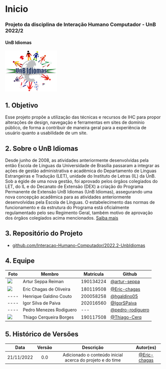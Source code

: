 # Inicio
### Projeto da disciplina de Interação Humano Computador - UnB 2022/2
#### UnB Idiomas

  ![UnB Idiomas](assets/icons/logo-UnB-Idiomas.png)

## 1. Objetivo
Esse projeto propõe a utilização das técnicas e recursos de IHC para propor alterações de design, navegação e ferramentas em sites de domínio público, de forma a contribuir de maneira geral para a experiência de usuário quanto a usabilidade de um site.

## 2. Sobre o UnB Idiomas
Desde junho de 2008, as atividades anteriormente desenvolvidas pela então Escola de Línguas da Universidade de Brasília passaram a integrar as ações de gestão administrativa e acadêmica do Departamento de Línguas Estrangeiras e Tradução (LET), unidade do Instituto de Letras (IL) da UnB. Sob a égide de uma nova gestão, foi aprovado pelos órgãos colegiados do LET, do IL e do Decanato de Extensão (DEX) a criação do Programa Permanente de Extensão UnB Idiomas (UnB Idiomas), assegurando uma nova concepção acadêmica para as atividades anteriormente desenvolvidas pela Escola de Línguas. O estabelecimento das normas de funcionamento e da estrutura do Programa está oficialmente regulamentado pelo seu Regimento Geral, também motivo de aprovação dos órgãos colegiados acima mencionados. [Saiba mais](http://www.unbidiomas.unb.br/search-course/)

## 3. Repositório do Projeto

- [github.com/Interacao-Humano-Computador/2022.2-UnbIdiomas](https://github.com/Interacao-Humano-Computador/2022.2-UnbIdiomas)

## 4. Equipe
| Foto                                                            | Membro                  | Matrícula | Github                                                 |
| --------------------------------------------------------------- | ----------------------- | --------- | ------------------------------------------------------ |
| <img src="https://www.github.com/artur-seppa.png" width="200"/> | Artur Seppa Reiman      | 190134224 | [@artur-seppa](https://github.com/artur-seppa)         |
| <img src="https://www.github.com/Eric-chagas.png" width="200"/> | Eric Chagas de Oliveira | 180119508 | [@Eric-chagas](https://github.com/Eric-chagas)         |
| ----                                                            | Henrique Galdino Couto  | 200058258 | [@hgaldino05](https://github.com/hgaldino05)           |
| ----                                                            | Igor Silva de Paiva     | 202016560 | [@IgorSPaiva](https://github.com/IgorSPaiva)           |
| ----                                                            | Pedro Menezes Rodiguero | ---       | [@pedro-rodiguero](https://github.com/pedro-rodiguero) |
| <img src="https://www.github.com/Thiago-Cerq.png" width="200"/> | Thiago Cerqueira Borges | 190117508 | [@Thiago-Cerq](https://github.com/Thiago-Cerq)         |

## 5. Histórico de Versões

|    Data    | Versão |                         Descrição                         |                   Autor(es)                    |
| :--------: | :----: | :-------------------------------------------------------: | :--------------------------------------------: |
| 21/11/2022 |  0.0   | Adicionado o conteúdo inicial acerca do projeto e do time | [@Eric-chagas](https://github.com/Eric-chagas) |
